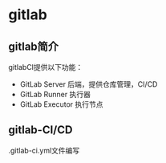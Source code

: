 # gitlab
## gitlab简介
gitlabCI提供以下功能：
- GitLab Server 后端，提供仓库管理，CI/CD
- GitLab Runner 执行器
- GitLab Executor 执行节点
## gitlab-CI/CD

.gitlab-ci.yml文件编写



